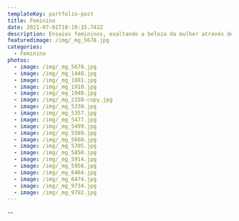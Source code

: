 ```yaml
---
templateKey: portfolio-post
title: Feminino
date: 2021-07-01T18:19:15.742Z
description: Ensaios femininos, exaltando a beleza da mulher através de nossas lentes.
featuredimage: /img/_mg_5678.jpg
categories:
  - Feminino
photos:
  - image: /img/_mg_5678.jpg
  - image: /img/_mg_1448.jpg
  - image: /img/_mg_1881.jpg
  - image: /img/_mg_1910.jpg
  - image: /img/_mg_1940.jpg
  - image: /img/_mg_2158-copy.jpg
  - image: /img/_mg_5330.jpg
  - image: /img/_mg_5357.jpg
  - image: /img/_mg_5477.jpg
  - image: /img/_mg_5499.jpg
  - image: /img/_mg_5589.jpg
  - image: /img/_mg_5660.jpg
  - image: /img/_mg_5705.jpg
  - image: /img/_mg_5850.jpg
  - image: /img/_mg_5914.jpg
  - image: /img/_mg_5956.jpg
  - image: /img/_mg_6464.jpg
  - image: /img/_mg_6474.jpg
  - image: /img/_mg_9734.jpg
  - image: /img/_mg_9792.jpg
---
```

\--